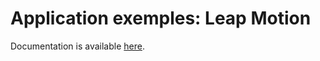 # Application exemples: Leap Motion

Documentation is available [here](https://www.docs.niryo.com/applications/ned/source/examples/control_ned_leap_motion).
